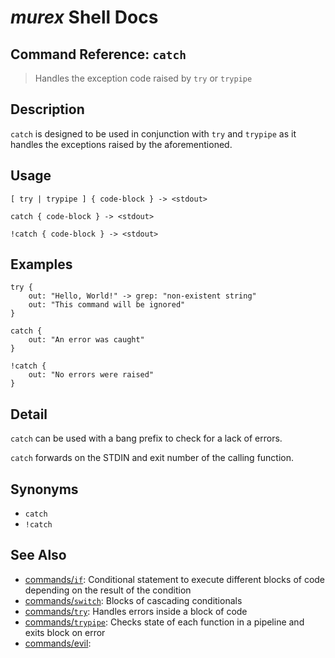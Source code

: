 # _murex_ Shell Docs

## Command Reference: `catch`

> Handles the exception code raised by `try` or `trypipe` 

## Description

`catch` is designed to be used in conjunction with `try` and `trypipe` as it
handles the exceptions raised by the aforementioned.

## Usage

    [ try | trypipe ] { code-block } -> <stdout>
    
    catch { code-block } -> <stdout>
    
    !catch { code-block } -> <stdout>

## Examples

    try {
        out: "Hello, World!" -> grep: "non-existent string"
        out: "This command will be ignored"
    }
    
    catch {
        out: "An error was caught"
    }
    
    !catch {
        out: "No errors were raised"
    }

## Detail

`catch` can be used with a bang prefix to check for a lack of errors.

`catch` forwards on the STDIN and exit number of the calling function.

## Synonyms

* `catch`
* `!catch`


## See Also

* [commands/`if`](../commands/if.md):
  Conditional statement to execute different blocks of code depending on the result of the condition
* [commands/`switch`](../commands/switch.md):
  Blocks of cascading conditionals
* [commands/`try`](../commands/try.md):
  Handles errors inside a block of code
* [commands/`trypipe`](../commands/trypipe.md):
  Checks state of each function in a pipeline and exits block on error
* [commands/evil](../commands/evil.md):
  